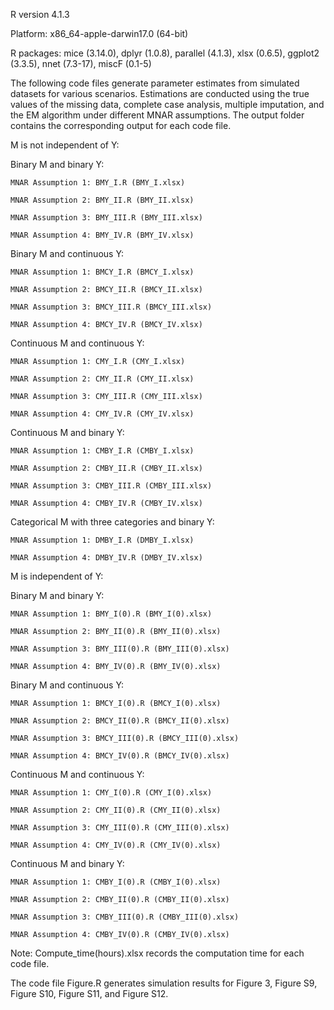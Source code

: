 R version 4.1.3

Platform: x86_64-apple-darwin17.0 (64-bit)

R packages: mice (3.14.0), dplyr (1.0.8), parallel (4.1.3), xlsx (0.6.5), ggplot2 (3.3.5), nnet (7.3-17), miscF (0.1-5)

The following code files generate parameter estimates from simulated datasets for various scenarios. Estimations are conducted using the true values of the missing data, complete case analysis, multiple imputation, and the EM algorithm under different MNAR assumptions. The output folder contains the corresponding output for each code file.

M is not independent of Y:

  Binary M and binary Y:
  
    MNAR Assumption 1: BMY_I.R (BMY_I.xlsx)
    
    MNAR Assumption 2: BMY_II.R (BMY_II.xlsx)
    
    MNAR Assumption 3: BMY_III.R (BMY_III.xlsx)
    
    MNAR Assumption 4: BMY_IV.R (BMY_IV.xlsx)
    
  Binary M and continuous Y:
  
    MNAR Assumption 1: BMCY_I.R (BMCY_I.xlsx)
    
    MNAR Assumption 2: BMCY_II.R (BMCY_II.xlsx)
    
    MNAR Assumption 3: BMCY_III.R (BMCY_III.xlsx)
    
    MNAR Assumption 4: BMCY_IV.R (BMCY_IV.xlsx)
    
  Continuous M and continuous Y:
  
    MNAR Assumption 1: CMY_I.R (CMY_I.xlsx)
    
    MNAR Assumption 2: CMY_II.R (CMY_II.xlsx)
    
    MNAR Assumption 3: CMY_III.R (CMY_III.xlsx)
    
    MNAR Assumption 4: CMY_IV.R (CMY_IV.xlsx)
    
  Continuous M and binary Y:
  
    MNAR Assumption 1: CMBY_I.R (CMBY_I.xlsx)
    
    MNAR Assumption 2: CMBY_II.R (CMBY_II.xlsx)
    
    MNAR Assumption 3: CMBY_III.R (CMBY_III.xlsx)
    
    MNAR Assumption 4: CMBY_IV.R (CMBY_IV.xlsx)
    
  Categorical M with three categories and binary Y:
  
    MNAR Assumption 1: DMBY_I.R (DMBY_I.xlsx)
    
    MNAR Assumption 4: DMBY_IV.R (DMBY_IV.xlsx)
  
M is independent of Y:

  Binary M and binary Y:
  
    MNAR Assumption 1: BMY_I(0).R (BMY_I(0).xlsx)
    
    MNAR Assumption 2: BMY_II(0).R (BMY_II(0).xlsx)
    
    MNAR Assumption 3: BMY_III(0).R (BMY_III(0).xlsx)
    
    MNAR Assumption 4: BMY_IV(0).R (BMY_IV(0).xlsx)
    
  Binary M and continuous Y:
  
    MNAR Assumption 1: BMCY_I(0).R (BMCY_I(0).xlsx)
    
    MNAR Assumption 2: BMCY_II(0).R (BMCY_II(0).xlsx)
    
    MNAR Assumption 3: BMCY_III(0).R (BMCY_III(0).xlsx)
    
    MNAR Assumption 4: BMCY_IV(0).R (BMCY_IV(0).xlsx)
    
  Continuous M and continuous Y:
  
    MNAR Assumption 1: CMY_I(0).R (CMY_I(0).xlsx)
    
    MNAR Assumption 2: CMY_II(0).R (CMY_II(0).xlsx)
    
    MNAR Assumption 3: CMY_III(0).R (CMY_III(0).xlsx)
    
    MNAR Assumption 4: CMY_IV(0).R (CMY_IV(0).xlsx)
    
  Continuous M and binary Y:
  
    MNAR Assumption 1: CMBY_I(0).R (CMBY_I(0).xlsx)
    
    MNAR Assumption 2: CMBY_II(0).R (CMBY_II(0).xlsx)
    
    MNAR Assumption 3: CMBY_III(0).R (CMBY_III(0).xlsx)
    
    MNAR Assumption 4: CMBY_IV(0).R (CMBY_IV(0).xlsx)
    
Note: Compute_time(hours).xlsx records the computation time for each code file.

The code file Figure.R generates simulation results for Figure 3, Figure S9, Figure S10, Figure S11, and Figure S12.
